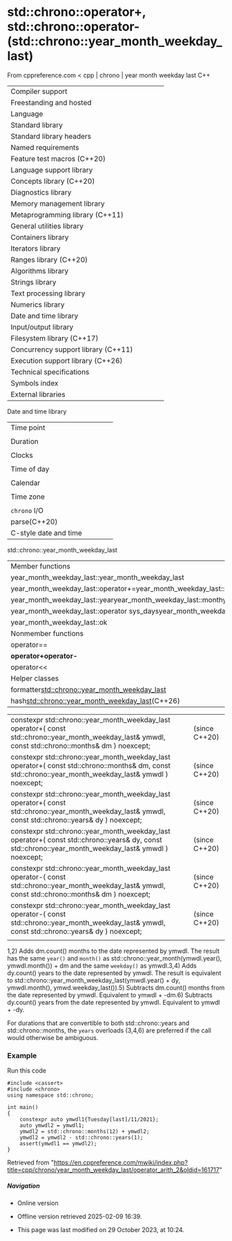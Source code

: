 # std::chrono::operator+, std::chrono::operator- (std::chrono::year_month_weekday_last)

From cppreference.com
< cpp‎ | chrono‎ | year month weekday last
C++

|  |  |  |  |  |
| --- | --- | --- | --- | --- |
| Compiler support | | | | |
| Freestanding and hosted | | | | |
| Language | | | | |
| Standard library | | | | |
| Standard library headers | | | | |
| Named requirements | | | | |
| Feature test macros (C++20) | | | | |
| Language support library | | | | |
| Concepts library (C++20) | | | | |
| Diagnostics library | | | | |
| Memory management library | | | | |
| Metaprogramming library (C++11) | | | | |
| General utilities library | | | | |
| Containers library | | | | |
| Iterators library | | | | |
| Ranges library (C++20) | | | | |
| Algorithms library | | | | |
| Strings library | | | | |
| Text processing library | | | | |
| Numerics library | | | | |
| Date and time library | | | | |
| Input/output library | | | | |
| Filesystem library (C++17) | | | | |
| Concurrency support library (C++11) | | | | |
| Execution support library (C++26) | | | | |
| Technical specifications | | | | |
| Symbols index | | | | |
| External libraries | | | | |

Date and time library

|  |  |  |  |  |
| --- | --- | --- | --- | --- |
| Time point | | | | |
| |  |  |  |  |  | | --- | --- | --- | --- | --- | | time_point(C++11) | | | | | | |  |  |  |  |  | | --- | --- | --- | --- | --- | | clock_time_conversion(C++20) | | | | | | |  |  |  |  |  | | --- | --- | --- | --- | --- | | clock_cast(C++20) | | | | | |
| Duration | | | | |
| |  |  |  |  |  | | --- | --- | --- | --- | --- | | duration(C++11) | | | | | |
| Clocks | | | | |
| |  |  |  |  |  | | --- | --- | --- | --- | --- | | system_clock(C++11) | | | | | | steady_clock(C++11) | | | | | | is_clock(C++20) | | | | | | |  |  |  |  |  | | --- | --- | --- | --- | --- | | utc_clock(C++20) | | | | | | tai_clock(C++20) | | | | | | high_resolution_clock(C++11) | | | | | | |  |  |  |  |  | | --- | --- | --- | --- | --- | | gps_clock(C++20) | | | | | | file_clock(C++20) | | | | | | local_t(C++20) | | | | | |
| Time of day | | | | |
| |  |  |  |  |  | | --- | --- | --- | --- | --- | | is_amis_pm(C++20)(C++20) | | | | | | |  |  |  |  |  | | --- | --- | --- | --- | --- | | make12make24(C++20)(C++20) | | | | | | |  |  |  |  |  | | --- | --- | --- | --- | --- | | hh_mm_ss(C++20) | | | | | |  | | | | | |
| Calendar | | | | |
| |  |  |  |  |  | | --- | --- | --- | --- | --- | | day(C++20) | | | | | | month(C++20) | | | | | | year(C++20) | | | | | | weekday(C++20) | | | | | | operator/(C++20) | | | | | | year_month_day(C++20) | | | | | | |  |  |  |  |  | | --- | --- | --- | --- | --- | | year_month_day_last(C++20) | | | | | | year_month_weekday(C++20) | | | | | | year_month_weekday_last(C++20) | | | | | | weekday_indexed(C++20) | | | | | | weekday_last(C++20) | | | | | | month_day(C++20) | | | | | | |  |  |  |  |  | | --- | --- | --- | --- | --- | | month_day_last(C++20) | | | | | | month_weekday(C++20) | | | | | | month_weekday_last(C++20) | | | | | | year_month(C++20) | | | | | | last_speclast(C++20)(C++20) | | | | | |
| Time zone | | | | |
| |  |  |  |  |  | | --- | --- | --- | --- | --- | | tzdb(C++20) | | | | | | tzdb_list(C++20) | | | | | | get_tzdbget_tzdb_listreload_tzdbremote_version(C++20)(C++20)(C++20)(C++20) | | | | | | sys_info(C++20) | | | | | | |  |  |  |  |  | | --- | --- | --- | --- | --- | | local_info(C++20) | | | | | | nonexistent_local_time(C++20) | | | | | | ambiguous_local_time(C++20) | | | | | | locate_zone(C++20) | | | | | | current_zone(C++20) | | | | | | time_zone(C++20) | | | | | | choose(C++20) | | | | | | |  |  |  |  |  | | --- | --- | --- | --- | --- | | zoned_traits(C++20) | | | | | | zoned_time(C++20) | | | | | | time_zone_link(C++20) | | | | | | leap_second(C++20) | | | | | | leap_second_info(C++20) | | | | | | get_leap_second_info(C++20) | | | | | |  | | | | | |
| `chrono` I/O | | | | |
| parse(C++20) | | | | |
| C-style date and time | | | | |

std::chrono::year_month_weekday_last

|  |  |  |  |  |
| --- | --- | --- | --- | --- |
| Member functions | | | | |
| year_month_weekday_last::year_month_weekday_last | | | | |
| year_month_weekday_last::operator+=year_month_weekday_last::operator-= | | | | |
| year_month_weekday_last::yearyear_month_weekday_last::monthyear_month_weekday_last::weekdayyear_month_weekday_last::weekday_last | | | | |
| year_month_weekday_last::operator sys_daysyear_month_weekday_last::operator local_days | | | | |
| year_month_weekday_last::ok | | | | |
| Nonmember functions | | | | |
| operator== | | | | |
| ****operator+operator-**** | | | | |
| operator<< | | | | |
| Helper classes | | | | |
| formatter<std::chrono::year_month_weekday_last> | | | | |
| hash<std::chrono::year_month_weekday_last>(C++26) | | | | |

|  |  |  |
| --- | --- | --- |
| constexpr std::chrono::year_month_weekday_last       operator+( const std::chrono::year_month_weekday_last& ymwdl, const std::chrono::months& dm ) noexcept; |  | (since C++20) |
| constexpr std::chrono::year_month_weekday_last       operator+( const std::chrono::months& dm, const std::chrono::year_month_weekday_last& ymwdl ) noexcept; |  | (since C++20) |
| constexpr std::chrono::year_month_weekday_last      operator+( const std::chrono::year_month_weekday_last& ymwdl, const std::chrono::years& dy ) noexcept; |  | (since C++20) |
| constexpr std::chrono::year_month_weekday_last      operator+( const std::chrono::years& dy, const std::chrono::year_month_weekday_last& ymwdl ) noexcept; |  | (since C++20) |
| constexpr std::chrono::year_month_weekday_last      operator-( const std::chrono::year_month_weekday_last& ymwdl, const std::chrono::months& dm ) noexcept; |  | (since C++20) |
| constexpr std::chrono::year_month_weekday_last       operator-( const std::chrono::year_month_weekday_last& ymwdl, const std::chrono::years& dy ) noexcept; |  | (since C++20) |
|  |  |  |

1,2) Adds dm.count() months to the date represented by ymwdl. The result has the same `year()` and `month()` as std::chrono::year_month(ymwdl.year(), ymwdl.month()) + dm and the same `weekday()` as ymwdl.3,4) Adds dy.count() years to the date represented by ymwdl. The result is equivalent to std::chrono::year_month_weekday_last(ymwdl.year() + dy, ymwdl.month(), ymwd.weekday_last()).5) Subtracts dm.count() months from the date represented by ymwdl. Equivalent to ymwdl + -dm.6) Subtracts dy.count() years from the date represented by ymwdl. Equivalent to ymwdl + -dy.

For durations that are convertible to both std::chrono::years and std::chrono::months, the `years` overloads (3,4,6) are preferred if the call would otherwise be ambiguous.

### Example

Run this code

```
#include <cassert>
#include <chrono>
using namespace std::chrono;
 
int main()
{
    constexpr auto ymwdl1{Tuesday[last]/11/2021};
    auto ymwdl2 = ymwdl1;
    ymwdl2 = std::chrono::months(12) + ymwdl2;
    ymwdl2 = ymwdl2 - std::chrono::years(1);
    assert(ymwdl1 == ymwdl2);
}

```

Retrieved from "<https://en.cppreference.com/mwiki/index.php?title=cpp/chrono/year_month_weekday_last/operator_arith_2&oldid=161717>"

##### Navigation

- Online version
- Offline version retrieved 2025-02-09 16:39.

- This page was last modified on 29 October 2023, at 10:24.